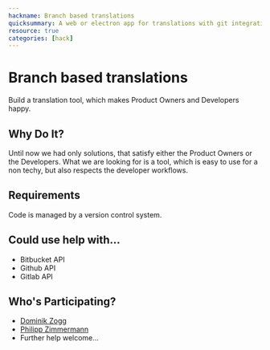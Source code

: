 ```yaml
---
hackname: Branch based translations
quicksummary: A web or electron app for translations with git integration
resource: true
categories: [hack]
---
```


Branch based translations
=========================

Build a translation tool, which makes Product Owners and Developers happy.

Why Do It?
----------

Until now we had only solutions, that satisfy either the Product Owners or the
Developers. What we are looking for is a tool, which is easy to use for a non techy, but also respects the developer workflows.

Requirements
------------

Code is managed by a version control system.

Could use help with...
----------------------

- Bitbucket API
- Github API
- Gitlab API

Who's Participating?
--------------------

* [Dominik Zogg](/tamedia-hackdays/whoami/dominikzogg)
* [Philipp Zimmermann](/tamedia-hackdays/whoami/philippzimmermann)
* Further help welcome...
